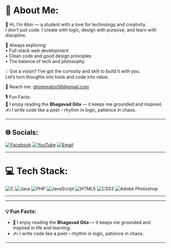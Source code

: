 # 💫 About Me:
🌟 Hi, I’m Abin — a student with a love for technology and creativity.  
I don't just code. I create with logic, design with purpose, and learn with discipline.

🧠 Always exploring:  
• Full-stack web development  
• Clean code and good design principles  
• The balance of tech and philosophy  

💡 Got a vision? I’ve got the curiosity and skill to build it with you.  
Let’s turn thoughts into tools and code into value.

📩 Reach me: ghimireabin56@gmail.com  

🎙 Fun Facts:  
📖 I enjoy reading the **Bhagavad Gita** — it keeps me grounded and inspired.  
✍️ I write code like a poet – rhythm in logic, patience in chaos.

---

## 🌐 Socials:
[![Facebook](https://img.shields.io/badge/Facebook-%231877F2.svg?logo=Facebook&logoColor=white)](https://www.facebook.com/abin.ghimire.296012/)
[![YouTube](https://img.shields.io/badge/YouTube-%23FF0000.svg?logo=YouTube&logoColor=white)](https://www.youtube.com/@abinghimire-u3n)
[![Email](https://img.shields.io/badge/Email-D14836?logo=gmail&logoColor=white)](mailto:ghimireabin56@gmail.com)

---

# 💻 Tech Stack:
![C](https://img.shields.io/badge/C-00599C?style=for-the-badge&logo=c&logoColor=white)
![Java](https://img.shields.io/badge/Java-ED8B00?style=for-the-badge&logo=openjdk&logoColor=white)
![PHP](https://img.shields.io/badge/PHP-777BB4?style=for-the-badge&logo=php&logoColor=white)
![JavaScript](https://img.shields.io/badge/JavaScript-323330?style=for-the-badge&logo=javascript&logoColor=F7DF1E)
![HTML5](https://img.shields.io/badge/HTML5-E34F26?style=for-the-badge&logo=html5&logoColor=white)
![CSS3](https://img.shields.io/badge/CSS3-1572B6?style=for-the-badge&logo=css3&logoColor=white)
![Adobe Photoshop](https://img.shields.io/badge/Photoshop-31A8FF?style=for-the-badge&logo=adobephotoshop&logoColor=white)

---
---

### 💡 Fun Facts:
- 📖 I enjoy reading the **Bhagavad Gita** — it keeps me grounded and inspired in life and learning.
- ✍️ I write code like a poet – rhythm in logic, patience in chaos.

---
